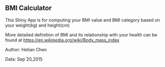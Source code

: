 ## BMI Calculator 

This Shiny App is for computing your BMI value and BMI category based on your weight(kg) and height(cm)

More detailed definition of BMI and its relationship with your health can be found at https://en.wikipedia.org/wiki/Body_mass_index
  
Author: Hetian Chen 

Data: Sep 20,2015